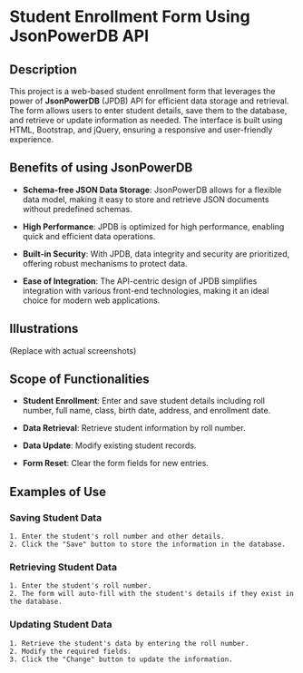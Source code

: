 # Student Enrollment Form Using JsonPowerDB API

## Description

This project is a web-based student enrollment form that leverages the power of **JsonPowerDB** (JPDB) API for efficient data storage and retrieval. The form allows users to enter student details, save them to the database, and retrieve or update information as needed. The interface is built using HTML, Bootstrap, and jQuery, ensuring a responsive and user-friendly experience.

## Benefits of using JsonPowerDB

- **Schema-free JSON Data Storage**: JsonPowerDB allows for a flexible data model, making it easy to store and retrieve JSON documents without predefined schemas.
* **High Performance**: JPDB is optimized for high performance, enabling quick and efficient data operations.
- **Built-in Security**: With JPDB, data integrity and security are prioritized, offering robust mechanisms to protect data.
+ **Ease of Integration**: The API-centric design of JPDB simplifies integration with various front-end technologies, making it an ideal choice for modern web applications.

## Illustrations
 (Replace with actual screenshots)

## Scope of Functionalities

- **Student Enrollment**: Enter and save student details including roll number, full name, class, birth date, address, and enrollment date.
* **Data Retrieval**: Retrieve student information by roll number.
+ **Data Update**: Modify existing student records.
- **Form Reset**: Clear the form fields for new entries.

## Examples of Use

### Saving Student Data
    1. Enter the student's roll number and other details.
    2. Click the "Save" button to store the information in the database.

### Retrieving Student Data
    1. Enter the student's roll number.
    2. The form will auto-fill with the student's details if they exist in the database.

### Updating Student Data
    1. Retrieve the student's data by entering the roll number.
    2. Modify the required fields.
    3. Click the "Change" button to update the information.